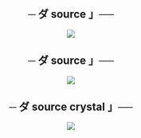 <h2 align="center">
    ─ ダ source 」──
</h2>

<p align="center">
  <img src="https://telegra.ph/file/b57d3c266380d6d758b9d.jpg">
</p>

<h2 align="center"> ─ ダ source 」── </h2> <p align="center"> <img src="https://telegra.ph/file/b57d3c266380d6d758b9d.jpg"> </p>
<h2 align="center"> ─ ダ source crystal 」── </h2> <p align="center"> <img src="https://h.top4top.io/p_2680mpnoa0.jpg"> </p>
